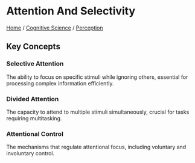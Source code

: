 # Attention And Selectivity

[Home](../../../../README.md) / [Cognitive Science](../../../../cognitive_science/README.md) / [Perception](../../../cognitive_science/perception/README.md)

## Key Concepts

### Selective Attention

The ability to focus on specific stimuli while ignoring others, essential for processing complex information efficiently.

### Divided Attention

The capacity to attend to multiple stimuli simultaneously, crucial for tasks requiring multitasking.

### Attentional Control

The mechanisms that regulate attentional focus, including voluntary and involuntary control.

